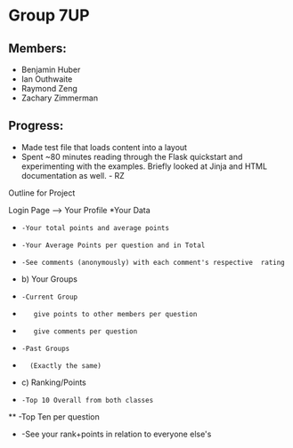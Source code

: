 Group 7UP
=========

## Members: ##

* Benjamin Huber
* Ian Outhwaite
* Raymond Zeng
* Zachary Zimmerman

## Progress: ##

* Made test file that loads content into a layout
* Spent ~80 minutes reading through the Flask quickstart and experimenting with the examples. Briefly looked at Jinja and HTML documentation as well. - RZ
  
Outline for Project

Login Page -->
Your Profile
*Your Data
*     -Your total points and average points
*     -Your Average Points per question and in Total 
*     -See comments (anonymously) with each comment's respective  rating
*   b) Your Groups
*     -Current Group
*        give points to other members per question
*        give comments per question
*     -Past Groups
 *       (Exactly the same)
*   c) Ranking/Points
*     -Top 10 Overall from both classes
**    -Top Ten per question
 *    -See your rank+points in relation to everyone else's
